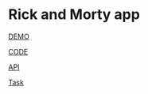# Rick and Morty app

[DEMO](https://katerinalex.github.io/Rick-and-Morty-app/)

[CODE](https://github.com/katerinalex/Rick-and-Morty-app)




[API](https://rickandmortyapi.com/documentation/)

[Task](https://drive.google.com/file/d/1y3rL_QKCiWBoc2VaV2dqyNI3XBs1GOgL/view)

